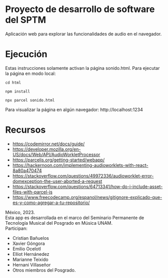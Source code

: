 # Proyecto de desarrollo de software del SPTM

Aplicación web para explorar las funcionalidades de audio en el navegador.

# Ejecución

Estas instrucciones solamente activan la página sonido.html. Para ejecutar la página en modo local:

```
cd html
```

```
npm install
```

```
npx parcel sonido.html
```

Para visualizar la página en algún navegador: http://localhost:1234

# Recursos

- https://codemirror.net/docs/guide/
- https://developer.mozilla.org/en-US/docs/Web/API/AudioWorkletProcessor
- https://parceljs.org/getting-started/webapp/
- https://hackernoon.com/implementing-audioworklets-with-react-8a80a470474
- https://stackoverflow.com/questions/49972336/audioworklet-error-domexception-the-user-aborted-a-request
- https://stackoverflow.com/questions/64713341/how-do-i-include-asset-files-with-parcel-js
- https://www.freecodecamp.org/espanol/news/gitignore-explicado-que-es-y-como-agregar-a-tu-repositorio/

México, 2023.  
Esta app es desarrollada en el marco del Seminario Permanente de Tecnología Musical del Posgrado en Música UNAM.  
Participan:  
- Cristian Bañuelos  
- Xavier Góngora
- Emilio Ocelotl
- Elliot Hernánedez
- Marianne Teixido
- Hernani Villaseñor
- Otros miembros del Posgrado.
